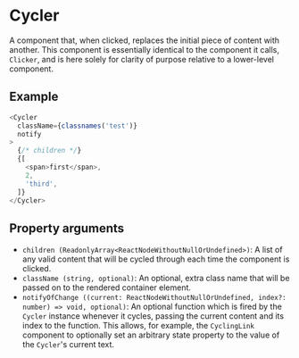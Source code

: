 # Cycler

A component that, when clicked, replaces the initial piece of content with another. This component is essentially identical to the component it calls, `Clicker`, and is here solely for clarity of purpose relative to a lower-level component.

## Example

```javascript
<Cycler
  className={classnames('test')}
  notify
>
  {/* children */}
  {[
    <span>first</span>,
    2,
    'third',
  ]}
</Cycler>
```

## Property arguments

* `children (ReadonlyArray<ReactNodeWithoutNullOrUndefined>)`: A list of any valid content that will be cycled through each time the component is clicked.
* `className (string, optional)`: An optional, extra class name that will be passed on to the rendered container element.
* `notifyOfChange ((current: ReactNodeWithoutNullOrUndefined, index?: number) => void, optional)`: An optional function which is fired by the `Cycler` instance whenever it cycles, passing the current content and its index to the function. This allows, for example, the `CyclingLink` component to optionally set an arbitrary state property to the value of the `Cycler`'s current text. 
